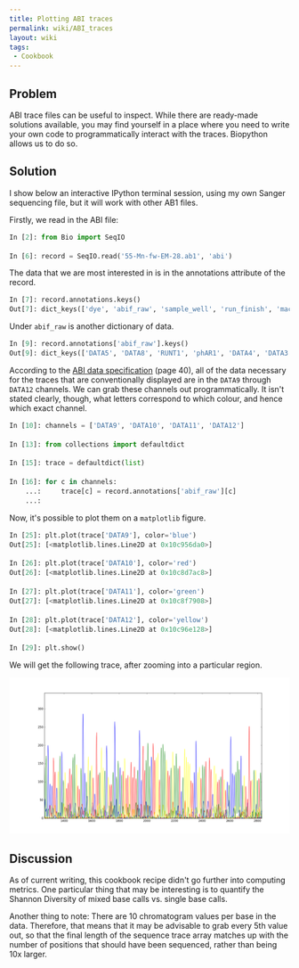 ```yaml
---
title: Plotting ABI traces
permalink: wiki/ABI_traces
layout: wiki
tags:
 - Cookbook
---
```


Problem
-------

ABI trace files can be useful to inspect. While there are ready-made solutions available, you may find yourself in a place where you need to write your own code to programmatically interact with the traces. Biopython allows us to do so.

Solution
--------

I show below an interactive IPython terminal session, using my own Sanger sequencing file, but it will work with other AB1 files.

Firstly, we read in the ABI file:

``` python
In [2]: from Bio import SeqIO

In [6]: record = SeqIO.read('55-Mn-fw-EM-28.ab1', 'abi')
```

The data that we are most interested in is in the annotations attribute of the record.

```python
In [7]: record.annotations.keys()
Out[7]: dict_keys(['dye', 'abif_raw', 'sample_well', 'run_finish', 'machine_model', 'run_start', 'polymer'])
```

Under `abif_raw` is another dictionary of data.

```python
In [9]: record.annotations['abif_raw'].keys()
Out[9]: dict_keys(['DATA5', 'DATA8', 'RUNT1', 'phAR1', 'DATA4', 'DATA3', 'RUNT4', 'LsrP1', 'ASPt2', 'CTNM1', 'RUND1', 'RPrN1', 'DATA10', 'InSc1', 'SPAC2', 'phCH1', 'LNTD1', 'phQL1', 'S/N%1', 'RUND2', 'APrV1', 'SVER2', 'HCFG2', 'DyeW3', 'PLOC2', 'P1AM1', 'PTYP1', 'PDMF1', 'FVoc1', 'FTab1', 'RMXV1', 'TUBE1', 'DATA11', 'Tmpr1', 'BCTS1', 'SCAN1', 'EVNT1', 'DATA12', 'RMdX1', 'PBAS1', 'APXV1', 'User1', 'CpEP1', 'EVNT2', 'P2BA1', 'DATA1', 'APrN1', 'RUNT3', 'DySN1', 'B1Pt1', 'CTTL1', 'SVER3', 'SPAC1', 'APrX1', 'DATA9', 'RGNm1', 'EVNT4', 'RUND3', 'RUNT2', 'MODL1', 'PCON1', 'GTyp1', 'DyeW4', 'phTR2', 'PCON2', 'P2AM1', 'CTID1', 'CTOw1', 'ASPF1', 'EPVt1', 'SPAC3', 'SMLt1', 'NOIS1', 'NAVG1', 'B1Pt2', 'MCHN1', 'Rate1', 'DyeN2', 'AUDT1', 'RunN1', 'CMNT1', 'DSam1', 'DyeN3', 'RMdN1', 'AEPt1', 'RMdV1', 'P1WD1', 'Scan1', 'Scal1', 'InVt1', 'DyeN1', 'HCFG4', 'HCFG3', 'EVNT3', 'LIMS1', 'RUND4', 'ASPt1', 'SMED1', 'DyeW1', 'DCHT1', 'LAST1', 'PXLB1', 'SMPL1', 'Dye#1', 'APFN2', 'LANE1', 'P1RL1', 'P2RL1', 'FWO_1', 'RPrV1', 'phDY1', 'SVER1', 'DATA2', 'HCFG1', 'NLNE1', 'PLOC1', 'phTR1', 'RGOw1', 'DyeW2', 'Feat1', 'ARTN1', 'PSZE1', 'BufT1', 'DATA7', 'PBAS2', 'DyeN4', 'MODF1', 'AEPt2', 'PDMF2', 'DATA6'])
```

According to the [ABI data specification](http://www.appliedbiosystem.com/support/software_community/ABIF_File_Format.pdf) (page 40), all of the data necessary for the traces that are conventionally displayed are in the `DATA9` through `DATA12` channels. We can grab these channels out programmatically. It isn't stated clearly, though, what letters correspond to which colour, and hence which exact channel.

```python
In [10]: channels = ['DATA9', 'DATA10', 'DATA11', 'DATA12']

In [13]: from collections import defaultdict

In [15]: trace = defaultdict(list)

In [16]: for c in channels:
    ...:     trace[c] = record.annotations['abif_raw'][c]
    ...:
```

Now, it's possible to plot them on a `matplotlib` figure.

```python
In [25]: plt.plot(trace['DATA9'], color='blue')
Out[25]: [<matplotlib.lines.Line2D at 0x10c956da0>]

In [26]: plt.plot(trace['DATA10'], color='red')
Out[26]: [<matplotlib.lines.Line2D at 0x10c8d7ac8>]

In [27]: plt.plot(trace['DATA11'], color='green')
Out[27]: [<matplotlib.lines.Line2D at 0x10c8f7908>]

In [28]: plt.plot(trace['DATA12'], color='yellow')
Out[28]: [<matplotlib.lines.Line2D at 0x10c96e128>]

In [29]: plt.show()
```

We will get the following trace, after zooming into a particular region.

![ABI trace](./ABI_trace_homemade.png)

Discussion
----------
As of current writing, this cookbook recipe didn't go further into computing metrics. One particular thing that may be interesting is to quantify the Shannon Diversity of mixed base calls vs. single base calls.

Another thing to note: There are 10 chromatogram values per base in the data. Therefore, that means that it may be advisable to grab every 5th value out, so that the final length of the sequence trace array matches up with the number of positions that should have been sequenced, rather than being 10x larger.
